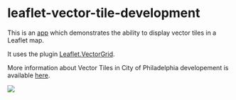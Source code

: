 # leaflet-vector-tile-development

This is an [app](http://leaflet-vector-tile-development.s3-website-us-east-1.amazonaws.com/) which demonstrates the ability to display vector tiles in a Leaflet map.

It uses the plugin [Leaflet.VectorGrid](https://www.npmjs.com/package/leaflet.vectorgrid).

More information about Vector Tiles in City of Philadelphia developement is available [here](https://github.com/CityOfPhiladelphia/phila-vue-mapping/wiki/VectorTiles).

![](https://mapboard-images.s3.amazonaws.com/phila-vue-mapping/VectorTiles/vector-tiles.JPG)

